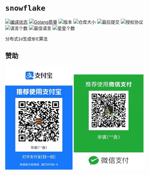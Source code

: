# `snowflake`
[![编译状态](https://github.ruijc.com:20443/api/badges/goexl/snowflake/status.svg)](https://github.ruijc.com:20443/goexl/snowflake)
[![Golang质量](https://goreportcard.com/badge/github.com/goexl/snowflake)](https://goreportcard.com/report/github.com/goexl/snowflake)
![版本](https://img.shields.io/github/go-mod/go-version/goexl/snowflake)
![仓库大小](https://img.shields.io/github/repo-size/goexl/snowflake)
![最后提交](https://img.shields.io/github/last-commit/goexl/snowflake)
![授权协议](https://img.shields.io/github/license/goexl/snowflake)
![语言个数](https://img.shields.io/github/languages/count/goexl/snowflake)
![最佳语言](https://img.shields.io/github/languages/top/goexl/snowflake)
![星星个数](https://img.shields.io/github/stars/goexl/snowflake?style=social)

分布式`Id`生成`雪花`算法

## 赞助

![支持宝](https://github.com/storezhang/donate/raw/master/alipay-small.jpg)
![微信](https://github.com/storezhang/donate/raw/master/weipay-small.jpg)
